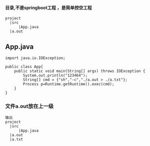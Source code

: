 ####  目录,不是springboot工程 ，是简单控空工程
```
project
  |src
      |App.java
  |a.out
```

##  App.java

```
import java.io.IOException;

public class App{
    public static void main(String[] args) throws IOException {
        System.out.println("123464");
        String[] cmd = {"sh","-c","./a.out > ./a.txt"};
        Process p=Runtime.getRuntime().exec(cmd);
    }
}
```
###   文件a.out放在上一级
```
输出
project
  |src
      |App.java
  |a.out
  |a.txt
```
